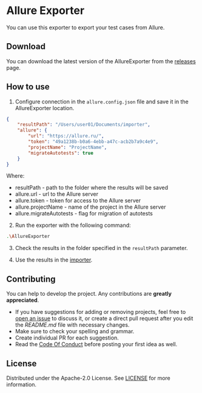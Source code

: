 # Allure Exporter

You can use this exporter to export your test cases from Allure.

## Download

You can download the latest version of the AllureExporter from the [releases](https://github.com/testit-tms/migrators/releases/latest) page.

## How to use

1. Configure connection in the `allure.config.json` file and save it in the AllureExporter location.

```json
{
    "resultPath": "/Users/user01/Documents/importer",
    "allure": {
        "url": "https://allure.ru/",
        "token": "49a1238b-b0a6-4ebb-a47c-acb2b7a9c4e9",
        "projectName": "ProjectName",
        "migrateAutotests": true
    }
}
```

Where:

- resultPath - path to the folder where the results will be saved
- allure.url - url to the Allure server
- allure.token - token for access to the Allure server
- allure.projectName - name of the project in the Allure server
- allure.migrateAutotests - flag for migration of autotests

2. Run the exporter with the following command:

```bash
.\AllureExporter
```

3. Check the results in the folder specified in the `resultPath` parameter.

4. Use the results in the [importer](https://github.com/testit-tms/migrators/tree/main/Migrators/Importer/Readme.md).

## Contributing

You can help to develop the project. Any contributions are **greatly appreciated**.

* If you have suggestions for adding or removing projects, feel free
  to [open an issue](https://github.com/testit-tms/migrators/issues/new) to discuss it, or create a direct pull
  request after you edit the *README.md* file with necessary changes.
* Make sure to check your spelling and grammar.
* Create individual PR for each suggestion.
* Read the [Code Of Conduct](https://github.com/testit-tms/migrators/blob/main/CODE_OF_CONDUCT.md) before posting
  your first idea as well.

## License

Distributed under the Apache-2.0 License.
See [LICENSE](https://github.com/testit-tms/migrators/blob/main/LICENSE) for more information.
